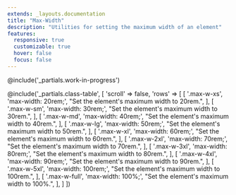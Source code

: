 ```yaml
---
extends: _layouts.documentation
title: "Max-Width"
description: "Utilities for setting the maximum width of an element"
features:
  responsive: true
  customizable: true
  hover: false
  focus: false
---
```


@include('_partials.work-in-progress')

@include('_partials.class-table', [
  'scroll' => false,
  'rows' => [
    [
      '.max-w-xs',
      'max-width: 20rem;',
      "Set the element's maximum width to 20rem.",
    ],
    [
      '.max-w-sm',
      'max-width: 30rem;',
      "Set the element's maximum width to 30rem.",
    ],
    [
      '.max-w-md',
      'max-width: 40rem;',
      "Set the element's maximum width to 40rem.",
    ],
    [
      '.max-w-lg',
      'max-width: 50rem;',
      "Set the element's maximum width to 50rem.",
    ],
    [
      '.max-w-xl',
      'max-width: 60rem;',
      "Set the element's maximum width to 60rem.",
    ],
    [
      '.max-w-2xl',
      'max-width: 70rem;',
      "Set the element's maximum width to 70rem.",
    ],
    [
      '.max-w-3xl',
      'max-width: 80rem;',
      "Set the element's maximum width to 80rem.",
    ],
    [
      '.max-w-4xl',
      'max-width: 90rem;',
      "Set the element's maximum width to 90rem.",
    ],
    [
      '.max-w-5xl',
      'max-width: 100rem;',
      "Set the element's maximum width to 100rem.",
    ],
    [
      '.max-w-full',
      'max-width: 100%;',
      "Set the element's maximum width to 100%.",
    ],
  ]
])

